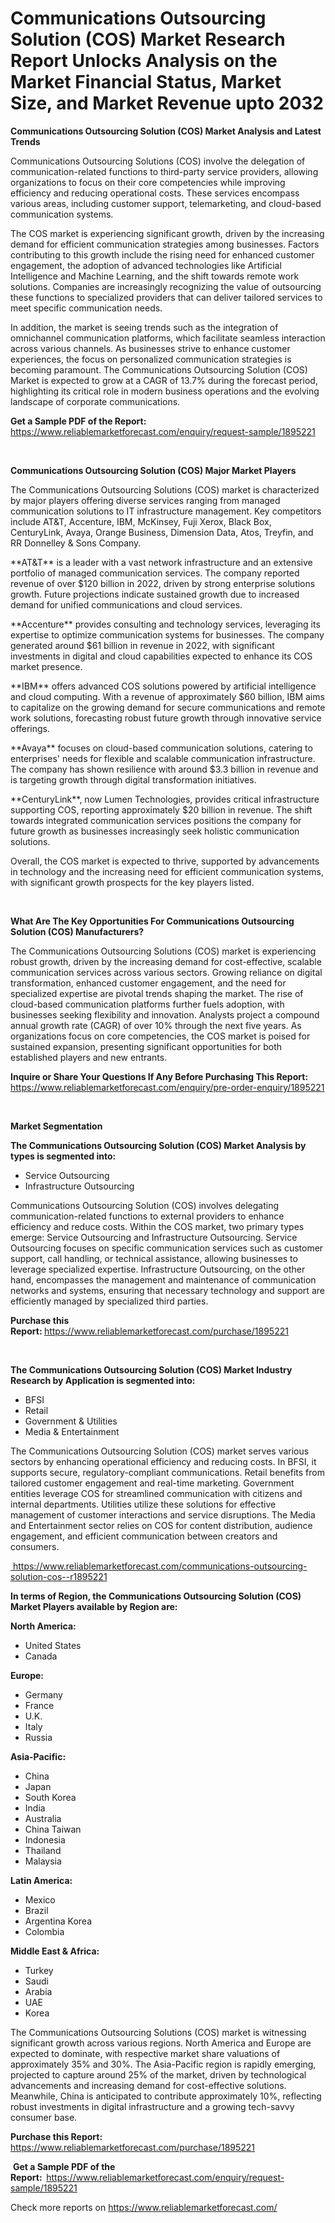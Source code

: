 <p><h1>Communications Outsourcing Solution (COS) Market Research Report Unlocks Analysis on the Market Financial Status, Market Size, and Market Revenue upto 2032</h1></p><p><strong>Communications Outsourcing Solution (COS) Market Analysis and Latest Trends</strong></p>
<p><p>Communications Outsourcing Solutions (COS) involve the delegation of communication-related functions to third-party service providers, allowing organizations to focus on their core competencies while improving efficiency and reducing operational costs. These services encompass various areas, including customer support, telemarketing, and cloud-based communication systems.</p><p>The COS market is experiencing significant growth, driven by the increasing demand for efficient communication strategies among businesses. Factors contributing to this growth include the rising need for enhanced customer engagement, the adoption of advanced technologies like Artificial Intelligence and Machine Learning, and the shift towards remote work solutions. Companies are increasingly recognizing the value of outsourcing these functions to specialized providers that can deliver tailored services to meet specific communication needs.</p><p>In addition, the market is seeing trends such as the integration of omnichannel communication platforms, which facilitate seamless interaction across various channels. As businesses strive to enhance customer experiences, the focus on personalized communication strategies is becoming paramount. The Communications Outsourcing Solution (COS) Market is expected to grow at a CAGR of 13.7% during the forecast period, highlighting its critical role in modern business operations and the evolving landscape of corporate communications.</p></p>
<p><strong>Get a Sample PDF of the Report:&nbsp;</strong> <a href="https://www.reliablemarketforecast.com/enquiry/request-sample/1895221?utm_campaign=2288&utm_medium=2&utm_source=Github&utm_content=ia&utm_term=28032025&utm_id=communications-outsourcing-solution-cos">https://www.reliablemarketforecast.com/enquiry/request-sample/1895221</a></p>
<p>&nbsp;</p>
<p><strong>Communications Outsourcing Solution (COS) Major Market Players</strong></p>
<p><p>The Communications Outsourcing Solutions (COS) market is characterized by major players offering diverse services ranging from managed communication solutions to IT infrastructure management. Key competitors include AT&T, Accenture, IBM, McKinsey, Fuji Xerox, Black Box, CenturyLink, Avaya, Orange Business, Dimension Data, Atos, Treyfin, and RR Donnelley & Sons Company.</p><p>**AT&T** is a leader with a vast network infrastructure and an extensive portfolio of managed communication services. The company reported revenue of over $120 billion in 2022, driven by strong enterprise solutions growth. Future projections indicate sustained growth due to increased demand for unified communications and cloud services.</p><p>**Accenture** provides consulting and technology services, leveraging its expertise to optimize communication systems for businesses. The company generated around $61 billion in revenue in 2022, with significant investments in digital and cloud capabilities expected to enhance its COS market presence.</p><p>**IBM** offers advanced COS solutions powered by artificial intelligence and cloud computing. With a revenue of approximately $60 billion, IBM aims to capitalize on the growing demand for secure communications and remote work solutions, forecasting robust future growth through innovative service offerings.</p><p>**Avaya** focuses on cloud-based communication solutions, catering to enterprises' needs for flexible and scalable communication infrastructure. The company has shown resilience with around $3.3 billion in revenue and is targeting growth through digital transformation initiatives.</p><p>**CenturyLink**, now Lumen Technologies, provides critical infrastructure supporting COS, reporting approximately $20 billion in revenue. The shift towards integrated communication services positions the company for future growth as businesses increasingly seek holistic communication solutions.</p><p>Overall, the COS market is expected to thrive, supported by advancements in technology and the increasing need for efficient communication systems, with significant growth prospects for the key players listed.</p></p>
<p>&nbsp;</p>
<p><strong>What Are The Key Opportunities For Communications Outsourcing Solution (COS) Manufacturers?</strong></p>
<p><p>The Communications Outsourcing Solutions (COS) market is experiencing robust growth, driven by the increasing demand for cost-effective, scalable communication services across various sectors. Growing reliance on digital transformation, enhanced customer engagement, and the need for specialized expertise are pivotal trends shaping the market. The rise of cloud-based communication platforms further fuels adoption, with businesses seeking flexibility and innovation. Analysts project a compound annual growth rate (CAGR) of over 10% through the next five years. As organizations focus on core competencies, the COS market is poised for sustained expansion, presenting significant opportunities for both established players and new entrants.</p></p>
<p><strong>Inquire or Share Your Questions If Any Before Purchasing This Report:</strong> <a href="https://www.reliablemarketforecast.com/enquiry/pre-order-enquiry/1895221?utm_campaign=2288&utm_medium=2&utm_source=Github&utm_content=ia&utm_term=28032025&utm_id=communications-outsourcing-solution-cos">https://www.reliablemarketforecast.com/enquiry/pre-order-enquiry/1895221</a></p>
<p>&nbsp;</p>
<p><strong>Market Segmentation</strong></p>
<p><strong>The Communications Outsourcing Solution (COS) Market Analysis by types is segmented into:</strong></p>
<p><ul><li>Service Outsourcing</li><li>Infrastructure Outsourcing</li></ul></p>
<p><p>Communications Outsourcing Solution (COS) involves delegating communication-related functions to external providers to enhance efficiency and reduce costs. Within the COS market, two primary types emerge: Service Outsourcing and Infrastructure Outsourcing. Service Outsourcing focuses on specific communication services such as customer support, call handling, or technical assistance, allowing businesses to leverage specialized expertise. Infrastructure Outsourcing, on the other hand, encompasses the management and maintenance of communication networks and systems, ensuring that necessary technology and support are efficiently managed by specialized third parties.</p></p>
<p><strong>Purchase this Report:&nbsp;</strong><a href="https://www.reliablemarketforecast.com/purchase/1895221?utm_campaign=2288&utm_medium=2&utm_source=Github&utm_content=ia&utm_term=28032025&utm_id=communications-outsourcing-solution-cos">https://www.reliablemarketforecast.com/purchase/1895221</a></p>
<p>&nbsp;</p>
<p><strong>The Communications Outsourcing Solution (COS) Market Industry Research by Application is segmented into:</strong></p>
<p><ul><li>BFSI</li><li>Retail</li><li>Government & Utilities</li><li>Media & Entertainment</li></ul></p>
<p><p>The Communications Outsourcing Solution (COS) market serves various sectors by enhancing operational efficiency and reducing costs. In BFSI, it supports secure, regulatory-compliant communications. Retail benefits from tailored customer engagement and real-time marketing. Government entities leverage COS for streamlined communication with citizens and internal departments. Utilities utilize these solutions for effective management of customer interactions and service disruptions. The Media and Entertainment sector relies on COS for content distribution, audience engagement, and efficient communication between creators and consumers.</p></p>
<p><a href="https://www.reliablemarketforecast.com/communications-outsourcing-solution-cos--r1895221?utm_campaign=2288&utm_medium=2&utm_source=Github&utm_content=ia&utm_term=28032025&utm_id=communications-outsourcing-solution-cos">&nbsp;https://www.reliablemarketforecast.com/communications-outsourcing-solution-cos--r1895221</a></p>
<p><strong>In terms of Region, the Communications Outsourcing Solution (COS) Market Players available by Region are:</strong></p>
<p>
    <p> <strong> North America: </strong>
        <ul>
            <li>United States</li>
            <li>Canada</li>
        </ul>
        </p> 
    <p> <strong> Europe: </strong>
        <ul>
            <li>Germany</li>
            <li>France</li>
            <li>U.K.</li>
            <li>Italy</li>
            <li>Russia</li>
        </ul>
        </p> 
    <p> <strong> Asia-Pacific: </strong>
        <ul>
            <li>China</li>
            <li>Japan</li>
            <li>South Korea</li>
            <li>India</li>
            <li>Australia</li>
            <li>China Taiwan</li>
            <li>Indonesia</li>
            <li>Thailand</li>
            <li>Malaysia</li>
        </ul>
        </p> 
    <p> <strong> Latin America: </strong>
        <ul>
            <li>Mexico</li>
            <li>Brazil</li>
            <li>Argentina Korea</li>
            <li>Colombia</li>
        </ul>
        </p> 
    <p> <strong> Middle East & Africa: </strong>
        <ul>
            <li>Turkey</li>
            <li>Saudi</li>
            <li>Arabia</li>
            <li>UAE</li>
            <li>Korea</li>
        </ul>
    </p>
    </p>
<p><p>The Communications Outsourcing Solutions (COS) market is witnessing significant growth across various regions. North America and Europe are expected to dominate, with respective market share valuations of approximately 35% and 30%. The Asia-Pacific region is rapidly emerging, projected to capture around 25% of the market, driven by technological advancements and increasing demand for cost-effective solutions. Meanwhile, China is anticipated to contribute approximately 10%, reflecting robust investments in digital infrastructure and a growing tech-savvy consumer base.</p></p>
<p><strong>Purchase this Report: </strong><a href="https://www.reliablemarketforecast.com/purchase/1895221?utm_campaign=2288&utm_medium=2&utm_source=Github&utm_content=ia&utm_term=28032025&utm_id=communications-outsourcing-solution-cos">https://www.reliablemarketforecast.com/purchase/1895221</a></p>
<p>&nbsp;<strong>Get a Sample PDF of the Report:&nbsp;&nbsp;</strong><a href="https://www.reliablemarketforecast.com/enquiry/request-sample/1895221?utm_campaign=2288&utm_medium=2&utm_source=Github&utm_content=ia&utm_term=28032025&utm_id=communications-outsourcing-solution-cos">https://www.reliablemarketforecast.com/enquiry/request-sample/1895221</a></p>
<p><strong></strong></p>
<p>Check more reports on <a href="https://www.reliablemarketforecast.com/?utm_campaign=2288&utm_medium=2&utm_source=Github&utm_content=ia&utm_term=28032025&utm_id=communications-outsourcing-solution-cos">https://www.reliablemarketforecast.com/</a></p>